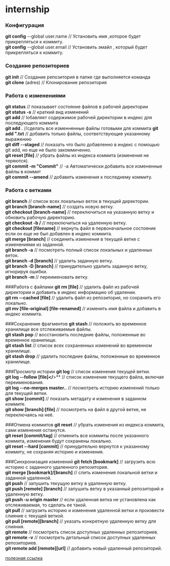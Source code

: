 # internship
### Конфигурация  
**git config** --global user.name  // Установить имя ,которое будет прикрепляться к коммиту.  
**git config** --global user.email // Установить эмайл , который будет прикрепляться к коммиту.  

### Создание репозиториев  
**git init** // Создание репозитория в папке где выполняется команда  
**git clone** (adres) // Клонирование репозитория  

### Работа с изменениями  
**git status** // показывает состояние файлов в рабочей директории  
**git status -s** // краткий вид изменений  
**git add** // lобавляет содержимое рабочей директории в индекс для последующего коммита  
**git add .** //сделать все изменненные файлы готовыми для коммита
**git add ".txt** // добавить только файлы, соответствующие указанному выражению  
**git diff --staged** // показать что было добавленно в индекс с помощью git add, но еще не было закоммиченно.  
**git reset [file]** // убрать файлы из индекса коммита (изменения не теряются).  
**git commit -m "Commit"** // -a  Автоматически добавить все измененные файлы в коммит  
**git commit --amend** // добавить изменения к последнему коммиту.  

### Работа с ветками
**git branch** // список всех локальных веток в текущей директории.  
**git branch [branch-name]** // создать новую ветку.  
**git checkout [branch-name]** // переключиться на указанную ветку и обновить рабочую директорию.  
**git checkout -b <name> <remote>/<branch>** // переключиться на удаленную ветку.  
**git checkout [filename]** // вернуть файл в первоначальное состояние если он еще не был добавлен в индекс коммита.  
**git merge [branch]** // соединить изменения в текущей ветке с изменениями из заданной.  
**git branch -a** // посмотреть полный список локальных и удаленных веток.  
**git branch -d [branch]** // удалить заданную ветку.  
**git branch -D [branch]** // принудительно удалить заданную ветку, игнорируя ошибки.  
**git branch -m <oldname> <newname>** // переименовать ветку.  

###Работа с файлами
**git rm [file]** // удалить файл из рабочей директории и добавить в индекс информацию об удалении.  
**git rm --cached [file]** // удалить файл из репозитория, но сохранить его локально.  
**git mv [file-original] [file-renamed]** // изменить имя файла и добавить в индекс коммита.  

###Сохранение фрагментов
**git stash** //  положить во временное хранилище все отслеживаемые файлы.  
**git stash pop** // восстановить последние файлы, положенные во временное хранилище.  
**git stash list** // список всех сохраненных изменений во временном хранилище.  
**git stash drop** // удалить последние файлы, положенные во временное хранилище.  

###Просмотр истории
**git log** // список изменения текущей ветки.  
**git log --follow [file]</**>** // список изменения текущего файла, включая переименования.  
**git log --no-merges master..** // посмотреть историю изменений только для текущей ветки.  
**git show [commit]** // показать метадату и изменения в заданном коммите.  
**git show [branch]:[file]** // посмотреть на файл в другой ветке, не переключаясь на неё.  

###Отмена коммитов
**git reset** // убрать изменения из индекса коммита, сами изменения останутся.  
**git reset [commit/tag]** // отменить все коммиты после указанного коммита, изменения будут сохранены локально.  
**git reset --hard [commit]** // принудительно вернутся к указанному коммиту, не сохраняя историю и изменения.  

###Синхронизация изменений
**git fetch [bookmark]** //  загрузить всю историю с заданного удаленного репозитория.  
**git merge [bookmark]/[branch]** // слить изменения локальной ветки и заданной удаленной.  
**git push** // запушить текущую ветку в удаленную ветку.  
**git push [remote] [branch]** // запушить ветку в указанный репозиторий и удаленную ветку.  
**git push -u origin master**  // если удаленная ветка не установлена как отслеживаемая, то сделать ее такой.  
**git pull** // загрузить историю и изменения удаленной ветки и произвести слияние с текущей веткой.  
**git pull [remote][branch]** // указать конкретную удаленную ветку для слияния.  
**git remote** // посмотреть список доступных удаленных репозиториев.  
**git remote -v** // посмотреть детальный список доступных удаленных репозиториев.  
**git remote add [remote][url]** // добавить новый удаленный репозиторий.  

[полезная ссылка](https://help.github.com/en/github/writing-on-github/basic-writing-and-formatting-syntax)
















































